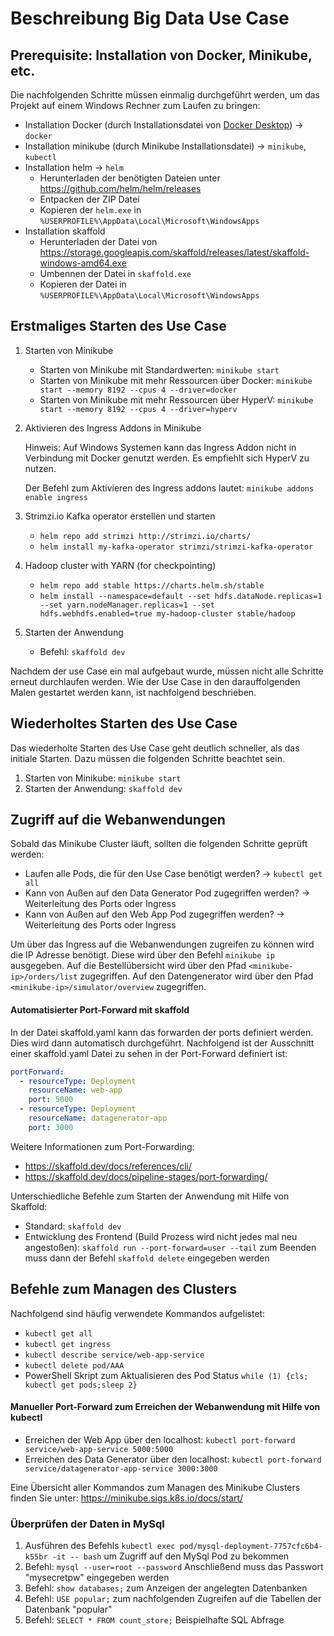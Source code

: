 # Beschreibung Big Data Use Case

## Prerequisite: Installation von Docker, Minikube, etc.

Die nachfolgenden Schritte müssen einmalig durchgeführt werden, um das Projekt auf einem Windows Rechner zum Laufen zu bringen:

- Installation Docker (durch Installationsdatei von [Docker Desktop](https://www.docker.com/products/docker-desktop)) -> `docker`
- Installation minikube (durch Minikube Installationsdatei) -> `minikube`, `kubectl`
- Installation helm -> `helm`
  - Herunterladen der benötigten Dateien unter https://github.com/helm/helm/releases
  - Entpacken der ZIP Datei
  - Kopieren der `helm.exe` in `%USERPROFILE%\AppData\Local\Microsoft\WindowsApps`
- Installation skaffold
  - Herunterladen der Datei von https://storage.googleapis.com/skaffold/releases/latest/skaffold-windows-amd64.exe
  - Umbennen der Datei in `skaffold.exe`
  - Kopieren der Datei in `%USERPROFILE%\AppData\Local\Microsoft\WindowsApps`

## Erstmaliges Starten des Use Case

1. Starten von Minikube

   - Starten von Minikube mit Standardwerten: `minikube start`
   - Starten von Minikube mit mehr Ressourcen über Docker: `minikube start --memory 8192 --cpus 4 --driver=docker`
   - Starten von Minikube mit mehr Ressourcen über HyperV: `minikube start --memory 8192 --cpus 4 --driver=hyperv`

2. Aktivieren des Ingress Addons in Minikube

    Hinweis: Auf Windows Systemen kann das Ingress Addon nicht in Verbindung mit Docker genutzt werden. Es empfiehlt sich HyperV zu nutzen. 

    Der Befehl zum Aktivieren des Ingress addons lautet: `minikube addons enable ingress`

3. Strimzi.io Kafka operator erstellen und starten

   - `helm repo add strimzi http://strimzi.io/charts/`
   - `helm install my-kafka-operator strimzi/strimzi-kafka-operator`

4. Hadoop cluster with YARN (for checkpointing)

   - `helm repo add stable https://charts.helm.sh/stable`
   - `helm install --namespace=default --set hdfs.dataNode.replicas=1 --set yarn.nodeManager.replicas=1 --set hdfs.webhdfs.enabled=true my-hadoop-cluster stable/hadoop`

5. Starten der Anwendung

   - Befehl: `skaffold dev`

Nachdem der use Case ein mal aufgebaut wurde, müssen nicht alle Schritte erneut durchlaufen werden. Wie der Use Case in den darauffolgenden Malen gestartet werden kann, ist nachfolgend beschrieben.

## Wiederholtes Starten des Use Case

Das wiederholte Starten des Use Case geht deutlich schneller, als das initiale Starten. Dazu müssen die folgenden Schritte beachtet sein.

1. Starten von Minikube: `minikube start`
2. Starten der Anwendung: `skaffold dev`

## Zugriff auf die Webanwendungen

Sobald das Minikube Cluster läuft, sollten die folgenden Schritte geprüft werden:

- Laufen alle Pods, die für den Use Case benötigt werden? -> `kubectl get all`
- Kann von Außen auf den Data Generator Pod zugegriffen werden? -> Weiterleitung des Ports oder Ingress
- Kann von Außen auf den Web App Pod zugegriffen werden? -> Weiterleitung des Ports oder Ingress
 
Um über das Ingress auf die Webanwendungen zugreifen zu können wird die IP Adresse benötigt. 
Diese wird über den Befehl `minikube ip` ausgegeben.
Auf die Bestellübersicht wird über den Pfad `<minikube-ip>/orders/list` zugegriffen.
Auf den Datengenerator wird über den Pfad `<minikube-ip>/simulator/overview` zugegriffen.

#### Automatisierter Port-Forward mit skaffold

In der Datei skaffold.yaml kann das forwarden der ports definiert werden. Dies wird dann automatisch durchgeführt. Nachfolgend ist der Ausschnitt einer skaffold.yaml Datei zu sehen in der Port-Forward definiert ist:

```yaml
portForward:
  - resourceType: Deployment
    resourceName: web-app
    port: 5000
  - resourceType: Deployment
    resourceName: datagenerator-app
    port: 3000
```

Weitere Informationen zum Port-Forwarding:
- https://skaffold.dev/docs/references/cli/
- https://skaffold.dev/docs/pipeline-stages/port-forwarding/

Unterschiedliche Befehle zum Starten der Anwendung mit Hilfe von Skaffold:
- Standard: `skaffold dev`
- Entwicklung des Frontend (Build Prozess wird nicht jedes mal neu angestoßen): `skaffold run --port-forward=user --tail` zum Beenden muss dann der Befehl `skaffold delete` eingegeben werden

## Befehle zum Managen des Clusters

Nachfolgend sind häufig verwendete Kommandos aufgelistet:

- `kubectl get all`
- `kubectl get ingress`
- `kubectl describe service/web-app-service`
- `kubectl delete pod/AAA`
- PowerShell Skript zum Aktualisieren des Pod Status `while (1) {cls; kubectl get pods;sleep 2}`

#### Manueller Port-Forward zum Erreichen der Webanwendung mit Hilfe von kubectl

- Erreichen der Web App über den localhost: `kubectl port-forward service/web-app-service 5000:5000`
- Erreichen des Data Generator über den localhost: `kubectl port-forward service/datagenerator-app-service 3000:3000`

Eine Übersicht aller Kommandos zum Managen des Minikube Clusters finden Sie unter: https://minikube.sigs.k8s.io/docs/start/

### Überprüfen der Daten in MySql

1. Ausführen des Befehls `kubectl exec pod/mysql-deployment-7757cfc6b4-k55br -it -- bash` um Zugriff auf den MySql Pod zu bekommen
2. Befehl: `mysql --user=root --password` Anschließend muss das Passwort "mysecretpw" eingegeben werden
3. Befehl: `show databases;` zum Anzeigen der angelegten Datenbanken
4. Befehl: `USE popular;` zum nachfolgenden Zugreifen auf die Tabellen der Datenbank "popular"
5. Befehl: `SELECT * FROM count_store;` Beispielhafte SQL Abfrage
